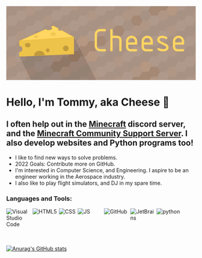 <img src="Cheese Banner Alternate.png"/>

# Hello, I'm Tommy, aka Cheese 👋

## I often help out in the [Minecraft][mcdiscord] discord server, and the [Minecraft Community Support Server][mccs]. I also develop websites and Python programs too!

- I like to find new ways to solve problems.
- 2022 Goals: Contribute more on GitHub.
- I'm interested in Computer Science, and Engineering. I aspire to be an engineer working in the Aerospace industry.
- I also like to play flight simulators, and DJ in my spare time.

### Languages and Tools:
<div style="display:flex">
  <img style="align:left;" src="https://upload.wikimedia.org/wikipedia/commons/thumb/9/9a/Visual_Studio_Code_1.35_icon.svg/512px-Visual_Studio_Code_1.35_icon.svg.png" alt="Visual Studio Code" width=70px/>
  <img style="align:left;" src="https://upload.wikimedia.org/wikipedia/commons/thumb/6/61/HTML5_logo_and_wordmark.svg/1200px-HTML5_logo_and_wordmark.svg.png" alt="HTML5" width=70px/>
  <img style="align:left;" src="https://upload.wikimedia.org/wikipedia/commons/thumb/d/d5/CSS3_logo_and_wordmark.svg/1200px-CSS3_logo_and_wordmark.svg.png" alt="CSS" width=50px/>
  <img style="align:left;" src="https://upload.wikimedia.org/wikipedia/commons/thumb/9/99/Unofficial_JavaScript_logo_2.svg/2048px-Unofficial_JavaScript_logo_2.svg.png" alt="JS" width=70px/>
  <img style="align:left;" src="https://upload.wikimedia.org/wikipedia/commons/thumb/9/91/Octicons-mark-github.svg/2048px-Octicons-mark-github.svg.png" alt="GitHub" width=70px/>
  <img style="align:left;" src="https://pbs.twimg.com/profile_images/1276465732923129856/A_SdJ_cW_400x400.jpg" alt="JetBrains" width=70px/>
  <img style="align:left;" src="https://upload.wikimedia.org/wikipedia/commons/thumb/c/c3/Python-logo-notext.svg/640px-Python-logo-notext.svg.png" alt="python" width=70px>
</div>
<br />
<br />

[![Anurag's GitHub stats](https://github-readme-stats.vercel.app/api?username=cheese-1024)](https://github.com/anuraghazra/github-readme-stats)

[mcdiscord]: https://discord.gg/minecraft
[mccs]: https://discord.gg/58Sxm23
